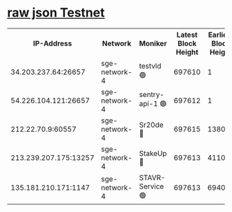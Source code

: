 
[raw json Testnet](https://rpc-check.sget.stavr.tech/sget/rpc-sget-result.json)
=


<table><tr><th>IP-Address</th><th>Network</th><th>Moniker</th><th>Latest Block Height</th><th>Earliest Block Height</th><th>Catching Up</th><th>Tx Index</th><th>Voting Power</th><th>Scan Time</th></tr><tr><td>34.203.237.64:26657</td><td>sge-network-4</td><td>testvld 🟢</td><td>697610</td><td>1</td><td>False</td><td>on</td><td>0</td><td>2023-12-18T09:25:32.353304136UTC</td></tr><tr><td>54.226.104.121:26657</td><td>sge-network-4</td><td>sentry-api-1 🟢</td><td>697612</td><td>1</td><td>False</td><td>on</td><td>0</td><td>2023-12-18T09:25:43.196016200UTC</td></tr><tr><td>212.22.70.9:60557</td><td>sge-network-4</td><td>Sr20de 🔴</td><td>697615</td><td>138001</td><td>False</td><td>on</td><td>99</td><td>2023-12-18T09:26:00.538839869UTC</td></tr><tr><td>213.239.207.175:13257</td><td>sge-network-4</td><td>StakeUp 🔴</td><td>697613</td><td>411001</td><td>False</td><td>off</td><td>100</td><td>2023-12-18T09:25:51.594911731UTC</td></tr><tr><td>135.181.210.171:1147</td><td>sge-network-4</td><td>STAVR-Service 🟢</td><td>697613</td><td>694001</td><td>False</td><td>on</td><td>0</td><td>2023-12-18T09:25:51.914930846UTC</td></tr></table>
